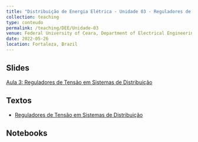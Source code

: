 ```yaml
---
title: "Distribuição de Energia Elétrica - Unidade 03 - Reguladores de Tensão"
collection: teaching
type: conteudo
permalink: /teaching/DEE/Unidade-03
venue: Federal University of Ceara, Department of Electrical Engineering
date: 2022-05-26
location: Fortaleza, Brazil
---
```


## Slides
[Aula 3: Reguladores de Tensão em Sistemas de Distribuição](https://drive.google.com/file/d/1IXb3TNthpp4sg1tyLH_bGj4o5MXXxWtp/view?usp=share_link)

## Textos
- [Reguladores de Tensão em Sistemas de Distribuição](https://drive.google.com/file/d/1-xeQLsq9BEvPizD9yFPpleEIhWUI5x0K/view?usp=sharing)

## Notebooks


